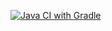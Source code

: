 [![Java CI with Gradle](https://github.com/DmitryLeonov186/HW_PATTERNS/actions/workflows/gradle.yml/badge.svg)](https://github.com/DmitryLeonov186/HW_PATTERNS/actions/workflows/gradle.yml)
